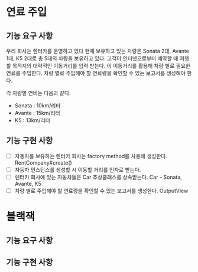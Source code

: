 # 연료 주입
## 기능 요구 사항
우리 회사는 렌터카를 운영하고 있다
현재 보유하고 있는 차량은 Sonata 2대, Avante 1대, K5 2대로 총 5대의 차량을 보유하고 있다. 
고객이 인터넷으로부터 예약할 때 여행할 목적지의 대략적인 이동거리를 입력 받는다. 
이 이동거리를 활용해 차량 별로 필요한 연료를 주입한다. 
차량 별로 주입해야 할 연료량을 확인할 수 있는 보고서를 생성해야 한다.

각 차량별 연비는 다음과 같다.
* Sonata : 10km/리터
* Avante : 15km/리터
* K5 : 13km/리터

## 기능 구현 사항
- [ ] 자동차를 보유하는 렌터카 회사는 factory method를 사용해 생성한다. RentCompany#create()
- [ ] 자동차 인스턴스를 생성할 시 이동할 거리를 인자로 받는다.
- [ ] 렌터카 회사에 있는 자동차들은 Car 추상클래스를 상속받는다. Car - Sonata, Avante, K5
- [ ] 차량 별로 주입해야 할 연료량을 확인할 수 있는 보고서를 생성한다. OutputView

# 블랙잭
## 기능 요구 사항

## 기능 구현 사항